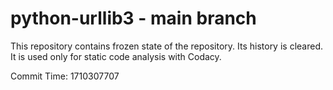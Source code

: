 # python-urllib3 - main branch

This repository contains frozen state of the repository.
Its history is cleared. It is used only for static code
analysis with Codacy.

Commit Time: 1710307707